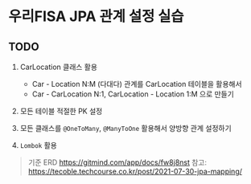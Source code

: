 # 우리FISA JPA 관계 설정 실습

## TODO

1. CarLocation 클래스 활용
   * Car - Location N:M (다대다) 관계를 CarLocation 테이블을 활용해서
   * Car - CarLocation N:1, CarLocation - Location 1:M 으로 만들기

2. 모든 테이블 적절한 PK 설정

3. 모든 클래스를 `@OneToMany`, `@ManyToOne` 활용해서 양방향 관계 설정하기

4. `Lombok` 활용

> 기준 ERD https://gitmind.com/app/docs/fw8j8nst
> 참고: https://tecoble.techcourse.co.kr/post/2021-07-30-jpa-mapping/
